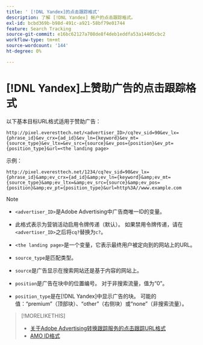 ```yaml
---
title: ' [!DNL Yandex]的点击跟踪格式'
description: 了解 [!DNL Yandex] 帐户的点击跟踪格式。
exl-id: bcbd369b-b98d-491c-a921-58bf79e01744
feature: Search Tracking
source-git-commit: e16bc62127a708de8f4deb1eddfa53a14405cbc2
workflow-type: tm+mt
source-wordcount: '144'
ht-degree: 0%

---
```


# [!DNL Yandex]上赞助广告的点击跟踪格式

以下基本目标URL格式适用于赞助广告：

`http://pixel.everesttech.net/<advertiser_ID>/cq?ev_sid=90&ev_lx={phrase_id}&ev_crx={ad_id}&ev_ln={keyword}&ev_mt={source_type}&ev_ltx=&ev_src={source}&ev_pos={position}&ev_pt={position_type}&url=<the landing page>`

示例：

`http://pixel.everesttech.net/1234/cq?ev_sid=90&ev_lx={phrase_id}&amp;ev_crx={ad_id}&amp;ev_ln={keyword}&amp;ev_mt={source_type}&amp;ev_ltx=&amp;ev_src={source}&amp;ev_pos={position}&amp;ev_pt={position_type}&url=http%3A//www.example.com`

>[!NOTE]
>
>* `<advertiser_ID>`是Adobe Advertising中广告商唯一ID的变量。
>
>* 此格式表示为营销活动启用令牌传递（默认）。 如果禁用令牌传递，请在`<advertiser_ID>`之后将`cq?`替换为`c?`。
>
>* `<the landing page>`是一个变量，它表示最终用户被定向到的网站上的URL。
>
>* `source_type`是匹配类型。
>
>* `source`是广告显示在搜索网站还是基于内容的网站上。
>
>* `position`是广告在块中的位置编号。 对于非搜索流量，值为“0”。
>
>* `position_type`是在[!DNL Yandex]中显示广告的块。 可能的值：“premium”（顶部块）、“other”（右侧块）或“none”（非搜索流量）。

>[!MORELIKETHIS]
>
>* [关于Adobe Advertising转换跟踪服务的点击跟踪URL格式](formats-click-tracking-about.md)
>* [AMO ID格式](/help/integrations/analytics/ids.md#amo-id-formats)
